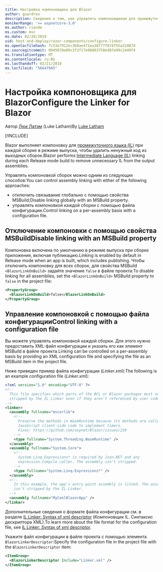 ```yaml
---
title: Настройка компоновщика для Blazor
author: guardrex
description: Сведения о том, как управлять компоновщиком для промежуточного языка (IL) при создании приложения Blazor.
monikerRange: '>= aspnetcore-3.0'
ms.author: riande
ms.custom: mvc
ms.date: 02/20/2019
uid: host-and-deploy/razor-components/configure-linker
ms.openlocfilehash: 7c53e7912ec3b0ae471ea38777f874f55a32487d
ms.sourcegitcommit: 0945078a09c372f17e9b003758ed87e99c2449f4
ms.translationtype: HT
ms.contentlocale: ru-RU
ms.lasthandoff: 02/21/2019
ms.locfileid: "56647945"
---
```

# <a name="configure-the-linker-for-blazor"></a><span data-ttu-id="1f24e-103">Настройка компоновщика для Blazor</span><span class="sxs-lookup"><span data-stu-id="1f24e-103">Configure the Linker for Blazor</span></span>

<span data-ttu-id="1f24e-104">Автор [Люк Латэм](https://github.com/guardrex) (Luke Latham)</span><span class="sxs-lookup"><span data-stu-id="1f24e-104">By [Luke Latham](https://github.com/guardrex)</span></span>

[!INCLUDE[](~/includes/razor-components-preview-notice.md)]

<span data-ttu-id="1f24e-105">Blazor выполняет компоновку для [промежуточного языка (IL)](/dotnet/standard/managed-code#intermediate-language--execution) при каждой сборке в режиме выпуска, чтобы удалить ненужный код из выходных сборок.</span><span class="sxs-lookup"><span data-stu-id="1f24e-105">Blazor performs [Intermediate Language (IL)](/dotnet/standard/managed-code#intermediate-language--execution) linking during each Release mode build to remove unnecessary IL from the output assemblies.</span></span>

<span data-ttu-id="1f24e-106">Управлять компоновкой сборок можно одним из следующих способов:</span><span class="sxs-lookup"><span data-stu-id="1f24e-106">You can control assembly linking with either of the following approaches:</span></span>

* <span data-ttu-id="1f24e-107">отключить связывание глобально с помощью свойства MSBuild;</span><span class="sxs-lookup"><span data-stu-id="1f24e-107">Disable linking globally with an MSBuild property.</span></span>
* <span data-ttu-id="1f24e-108">управлять компоновкой каждой сборки с помощью файла конфигурации.</span><span class="sxs-lookup"><span data-stu-id="1f24e-108">Control linking on a per-assembly basis with a configuration file.</span></span>

## <a name="disable-linking-with-an-msbuild-property"></a><span data-ttu-id="1f24e-109">Отключение компоновки с помощью свойства MSBuild</span><span class="sxs-lookup"><span data-stu-id="1f24e-109">Disable linking with an MSBuild property</span></span>

<span data-ttu-id="1f24e-110">Компоновка включена по умолчанию в режиме выпуска при сборке приложения, включая публикацию.</span><span class="sxs-lookup"><span data-stu-id="1f24e-110">Linking is enabled by default in Release mode when an app is built, which includes publishing.</span></span> <span data-ttu-id="1f24e-111">Чтобы отключить компоновку для всех сборок, для свойства MSBuild `<BlazorLinkOnBuild>` задайте значение `false` в файле проекта:</span><span class="sxs-lookup"><span data-stu-id="1f24e-111">To disable linking for all assemblies, set the `<BlazorLinkOnBuild>` MSBuild property to `false` in the project file:</span></span>

```xml
<PropertyGroup>
  <BlazorLinkOnBuild>false</BlazorLinkOnBuild>
</PropertyGroup>
```

## <a name="control-linking-with-a-configuration-file"></a><span data-ttu-id="1f24e-112">Управление компоновкой с помощью файла конфигурации</span><span class="sxs-lookup"><span data-stu-id="1f24e-112">Control linking with a configuration file</span></span>

<span data-ttu-id="1f24e-113">Вы можете управлять компоновкой каждой сборки. Для этого нужно предоставить XML-файл конфигурации и указать его как элемент MSBuild в файле проекта.</span><span class="sxs-lookup"><span data-stu-id="1f24e-113">Linking can be controlled on a per-assembly basis by providing an XML configuration file and specifying the file as an MSBuild item in the project file.</span></span>

<span data-ttu-id="1f24e-114">Ниже приведен пример файла конфигурации (*Linker.xml*):</span><span class="sxs-lookup"><span data-stu-id="1f24e-114">The following is an example configuration file (*Linker.xml*):</span></span>

```xml
<?xml version="1.0" encoding="UTF-8" ?>
<!--
  This file specifies which parts of the BCL or Blazor packages must not be
  stripped by the IL Linker even if they aren't referenced by user code.
-->
<linker>
  <assembly fullname="mscorlib">
    <!--
      Preserve the methods in WasmRuntime because its methods are called by 
      JavaScript client-side code to implement timers.
      Fixes: https://github.com/aspnet/Blazor/issues/239
    -->
    <type fullname="System.Threading.WasmRuntime" />
  </assembly>
  <assembly fullname="System.Core">
    <!--
      System.Linq.Expressions* is required by Json.NET and any 
      expression.Compile caller. The assembly isn't stripped.
    -->
    <type fullname="System.Linq.Expressions*" />
  </assembly>
  <!--
    In this example, the app's entry point assembly is listed. The assembly
    isn't stripped by the IL Linker.
  -->
  <assembly fullname="MyCoolBlazorApp" />
</linker>
```

<span data-ttu-id="1f24e-115">Дополнительные сведения о формате файла конфигурации см. в разделе [IL Linker: Syntax of xml descriptor](https://github.com/mono/linker/blob/master/src/linker/README.md#syntax-of-xml-descriptor) (Компоновщик IL. Синтаксис дескриптора XML).</span><span class="sxs-lookup"><span data-stu-id="1f24e-115">To learn more about the file format for the configuration file, see [IL Linker: Syntax of xml descriptor](https://github.com/mono/linker/blob/master/src/linker/README.md#syntax-of-xml-descriptor).</span></span>

<span data-ttu-id="1f24e-116">Укажите файл конфигурации в файле проекта с помощью элемента `BlazorLinkerDescriptor`:</span><span class="sxs-lookup"><span data-stu-id="1f24e-116">Specify the configuration file in the project file with the `BlazorLinkerDescriptor` item:</span></span>

```xml
<ItemGroup>
  <BlazorLinkerDescriptor Include="Linker.xml" />
</ItemGroup>
```
